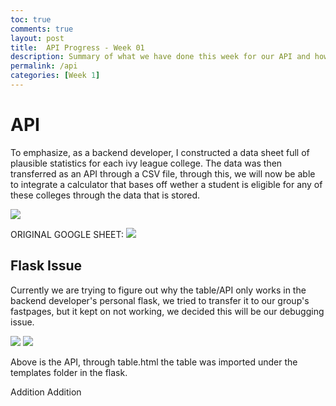 ```yaml
---
toc: true
comments: true
layout: post
title:  API Progress - Week 01
description: Summary of what we have done this week for our API and how we plan to progress with our API.
permalink: /api
categories: [Week 1]
---
```


# API 

To emphasize, as a backend developer, I constructed a data sheet full of plausible statistics for each ivy league college. The data was then transferred as an API through a CSV file, through this, we will now be able to integrate a calculator that bases off wether a student is eligible for any of these colleges through the data that is stored. 

![]({{site.baseurl}}/images/API.png)

ORIGINAL GOOGLE SHEET:
![]({{site.baseurl}}/images/debug3.png)

## Flask Issue
Currently we are trying to figure out why the table/API only works in the backend developer's personal flask, we tried to transfer it to our group's fastpages, but it kept on not working, we decided this will be our debugging issue. 

![]({{site.baseurl}}/images/debug1.png)
![]({{site.baseurl}}/images/debug2.png)

Above is the API, through table.html the table was imported under the templates folder in the flask. 

Addition
Addition


